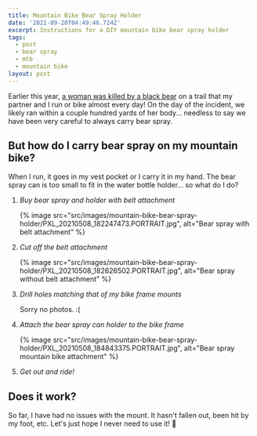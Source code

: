 ```yaml
---
title: Mountain Bike Bear Spray Holder
date: '2021-09-20T04:49:46.724Z'
excerpt: Instructions for a DIY mountain bike bear spray holder
tags:
  - post
  - bear spray
  - mtb
  - mountain bike
layout: post
---
```


Earlier this year, [a woman was killed by a black bear](https://www.durangoherald.com/articles/durango-woman-killed-in-bear-attack-is-identified/) on a trail that my partner and I run or bike almost every day! On the day of the incident, we likely ran within a couple hundred yards of her body... needless to say we have been very careful to always carry bear spray.

## But how do I carry bear spray on my mountain bike?

When I run, it goes in my vest pocket or I carry it in my hand. The bear spray can is too small to fit in the water bottle holder... so what do I do?

1. *Buy bear spray and holder with belt attachment*

   {% image src="src/images/mountain-bike-bear-spray-holder/PXL_20210508_182247473.PORTRAIT.jpg", alt="Bear spray with belt attachment" %}

2. *Cut off the belt attachment*

   {% image src="src/images/mountain-bike-bear-spray-holder/PXL_20210508_182626502.PORTRAIT.jpg", alt="Bear spray without belt attachment" %}

3. *Drill holes matching that of my bike frame mounts*

   Sorry no photos. :(

4. *Attach the bear spray can holder to the bike frame*

   {% image src="src/images/mountain-bike-bear-spray-holder/PXL_20210508_184843375.PORTRAIT.jpg", alt="Bear spray mountain bike attachment" %}
   
5. *Get out and ride!*

## Does it work?

So far, I have had no issues with the mount. It hasn't fallen out, been hit by my foot, etc. Let's just hope I never need to use it! :crossed_fingers:
